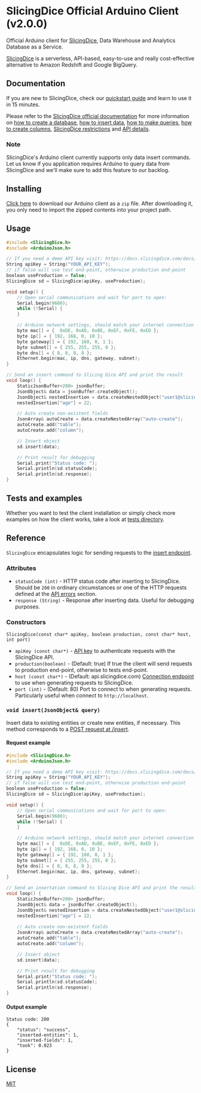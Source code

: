 # SlicingDice Official Arduino Client (v2.0.0)

Official Arduino client for [SlicingDice](http://www.slicingdice.com/), Data Warehouse and Analytics Database as a Service.  

[SlicingDice](http://www.slicingdice.com/) is a serverless, API-based, easy-to-use and really cost-effective alternative to Amazon Redshift and Google BigQuery.

## Documentation

If you are new to SlicingDice, check our [quickstart guide](https://docs.slicingdice.com/docs/quickstart-guide) and learn to use it in 15 minutes.

Please refer to the [SlicingDice official documentation](https://docs.slicingdice.com/) for more information on [how to create a database](https://docs.slicingdice.com/docs/how-to-create-a-database), [how to insert data](https://docs.slicingdice.com/docs/how-to-insert-data), [how to make queries](https://docs.slicingdice.com/docs/how-to-make-queries), [how to create columns](https://docs.slicingdice.com/docs/how-to-create-columns), [SlicingDice restrictions](https://docs.slicingdice.com/docs/current-restrictions) and [API details](https://docs.slicingdice.com/docs/api-details).

### Note

SlicingDice's Arduino client currently supports only data insert commands. Let us
know if you application requires Arduino to query data from SlicingDice
and we'll make sure to add this feature to our backlog.

## Installing

[Click here]() to download our Arduino client as a `zip` file. After downloading it, you only need to import the zipped contents into your project path.

## Usage

```c
#include <SlicingDice.h>
#include <ArduinoJson.h>

// If you need a demo API key visit: https://docs.slicingdice.com/docs/try-before-you-buy
String apiKey = String("YOUR_API_KEY");
// if false will use test end-point, otherwise production end-point
boolean useProduction = false;
SlicingDice sd = SlicingDice(apiKey, useProduction);

void setup() {
    // Open serial communications and wait for port to open:
    Serial.begin(9600);
    while (!Serial) {
    }

    // Arduino network settings, should match your internet connection properties
    byte mac[] = {  0xDE, 0xAD, 0xBE, 0xEF, 0xFE, 0xED };
    byte ip[] = { 192, 168, 0, 10 };
    byte gateway[] = { 192, 168, 0, 1 };
    byte subnet[] = { 255, 255, 255, 0 };
    byte dns[] = { 8, 8, 8, 8 };
    Ethernet.begin(mac, ip, dns, gateway, subnet);
}

// Send an insert command to Slicing Dice API and print the result
void loop() {
    StaticJsonBuffer<200> jsonBuffer;
    JsonObject& data = jsonBuffer.createObject();
    JsonObject& nestedInsertion = data.createNestedObject("user1@slicingdice.com");
    nestedInsertion["age"] = 22;

    // Auto create non-existent fields
    JsonArray& autoCreate = data.createNestedArray("auto-create");
    autoCreate.add("table");
    autoCreate.add("column");

    // Insert object
    sd.insert(data);

    // Print result for debugging
    Serial.print("Status code: ");
    Serial.println(sd.statusCode);
    Serial.println(sd.response);
}
```

## Tests and examples

Whether you want to test the client installation or simply check more examples on how the client works, take a look at [tests directory](test/).

## Reference

`SlicingDice` encapsulates logic for sending requests to the [insert endpoint](https://docs.slicingdice.com/docs/how-to-insert-data).

### Attributes

* `statusCode (int)` - HTTP status code after inserting to SlicingDice. Should be `200` in ordinary circumstances or one of the HTTP requests defined at the [API errors](https://docs.slicingdice.com/docs/api-errors) section.
* `response (String)` - Response after inserting data. Useful for debugging purposes.

### Constructors

`SlicingDice(const char* apiKey, boolean production, const char* host, int port)`
* `apiKey (const char*)` - [API key](https://docs.slicingdice.com/docs/api-keys) to authenticate requests with the SlicingDice API.
* `production(boolean)` - (Default: true) If true the client will send requests to production end-point, otherwise to tests end-point.
* `host (const char*)` - (Default: api.slicingdice.com) [Connection endpoint](https://docs.slicingdice.com/docs/api-connection-and-headers) to use when generating requests to SlicingDice.
* `port (int)` - (Default: 80) Port to connect to when generating requests. Particularly useful when connect to `http://localhost`.

### `void insert(JsonObject& query)`
Insert data to existing entities or create new entities, if necessary. This method corresponds to a [POST request at /insert](https://docs.slicingdice.com/docs/how-to-insert-data).

#### Request example

```c
#include <SlicingDice.h>
#include <ArduinoJson.h>

// If you need a demo API key visit: https://docs.slicingdice.com/docs/try-before-you-buy
String apiKey = String("YOUR_API_KEY");
// if false will use test end-point, otherwise production end-point
boolean useProduction = false;
SlicingDice sd = SlicingDice(apiKey, useProduction);

void setup() {
    // Open serial communications and wait for port to open:
    Serial.begin(9600);
    while (!Serial) {
    }

    // Arduino network settings, should match your internet connection properties
    byte mac[] = {  0xDE, 0xAD, 0xBE, 0xEF, 0xFE, 0xED };
    byte ip[] = { 192, 168, 0, 10 };
    byte gateway[] = { 192, 168, 0, 1 };
    byte subnet[] = { 255, 255, 255, 0 };
    byte dns[] = { 8, 8, 8, 8 };
    Ethernet.begin(mac, ip, dns, gateway, subnet);
}

// Send an insertation command to Slicing Dice API and print the result
void loop() {
    StaticJsonBuffer<200> jsonBuffer;
    JsonObject& data = jsonBuffer.createObject();
    JsonObject& nestedInsertion = data.createNestedObject("user1@slicingdice.com");
    nestedInsertion["age"] = 22;
    
    // Auto create non-existent fields
    JsonArray& autoCreate = data.createNestedArray("auto-create");
    autoCreate.add("table");
    autoCreate.add("column");

    // Insert object
    sd.insert(data);

    // Print result for debugging
    Serial.print("Status code: ");
    Serial.println(sd.statusCode);
    Serial.println(sd.response);
}
```

#### Output example

```
Status code: 200
{
    "status": "success",
    "inserted-entities": 1,
    "inserted-fields": 1,
    "took": 0.023
}
```

## License

[MIT](https://opensource.org/licenses/MIT)
